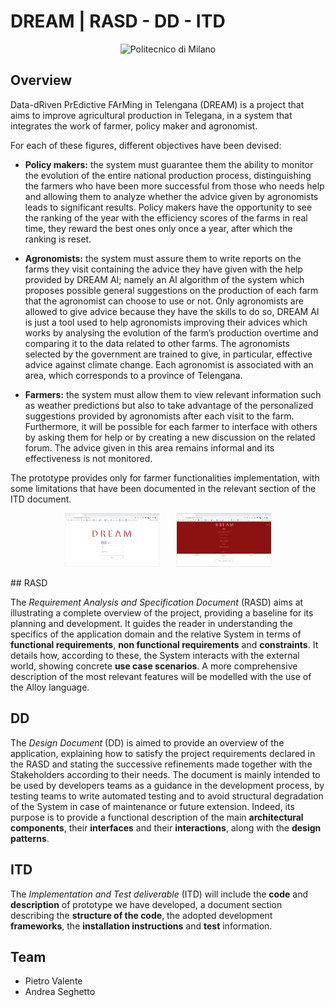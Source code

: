 # DREAM | RASD - DD - ITD

<p align="center">
    <img src="https://i.imgur.com/mPb3Qbd.gif" width="180" alt="Politecnico di Milano"/>
</p>

## Overview

Data-dRiven PrEdictive FArMing in Telengana (DREAM) is a project that aims to improve agricultural production in Telegana, in a system that integrates the work of farmer, policy maker and agronomist.

For each of these figures, different objectives have been devised:

* **Policy makers:** the system must guarantee them the ability to monitor the evolution of the entire national production process, distinguishing the farmers who have been more successful from those who needs help and allowing them to analyze whether the advice given by agronomists leads to significant results. Policy makers have the opportunity to see the ranking of the year with the efficiency scores of the farms in real time, they reward the best ones only once a year, after which the ranking is reset.

* **Agronomists:** the system must assure them to write reports on the farms they visit containing the advice they have given with the help provided by DREAM AI; namely an AI algorithm of the system which proposes possible general suggestions on the production of each farm that the agronomist can choose to use or not. Only agronomists are allowed to give advice because they have the skills to do so, DREAM AI is just a tool used to help agronomists improving their advices which works by analysing the evolution of the farm’s production overtime and comparing it to the data related to other farms. The agronomists selected by the government are trained to give, in particular, effective advice against climate change. Each agronomist is associated with an area, which corresponds to a province of Telengana.

* **Farmers:** the system must allow them to view relevant information such as weather predictions but also to take advantage of the personalized suggestions provided by agronomists after each visit to the farm. Furthermore, it will be possible for each farmer to interface with others by asking them for help or by creating a new discussion on the related forum. The advice given in this area remains informal and its effectiveness is not monitored.

The prototype provides only for farmer functionalities implementation, with some limitations that have been documented in the relevant section of the ITD document.

<p align="center">
 <a href="https://github.com/pietrovalente/DREAM-software-engineering-2/blob/main/images/login.png"><img src="https://github.com/pietrovalente/DREAM-software-engineering-2/blob/main/images/login.png" alt="" width="30%"></a>
    &nbsp;
    &nbsp;
    &nbsp;
 <a href="https://github.com/pietrovalente/DREAM-software-engineering-2/blob/main/images/navbar.png"><img src="https://github.com/pietrovalente/DREAM-software-engineering-2/blob/main/images/navbar.png" alt="" width="30%"></a>
</p>
## RASD

The _Requirement Analysis and Specification Document_ (RASD) aims at illustrating a complete overview of the project, providing a baseline for its planning and development. It guides the reader in understanding the specifics of the application domain and the relative System in terms of **functional requirements**, **non functional requirements** and **constraints**. It details how, according to these, the System interacts with the external world, showing concrete **use case scenarios**. A more comprehensive description of the most relevant features will be modelled with the use of the Alloy language.

## DD

The _Design Document_ (DD) is aimed to provide an overview of the application, explaining how to satisfy the project requirements declared in the RASD and stating the successive refinements made together with the Stakeholders according to their needs. The document is mainly intended to be used by developers teams as a guidance in the development process, by testing teams to write automated testing and to avoid structural degradation of the System in case of maintenance or future extension. Indeed, its purpose is to provide a functional description of the main **architectural components**, their **interfaces** and their **interactions**, along with the **design patterns**.

## ITD

The _Implementation and Test deliverable_ (ITD) will include the **code** and **description** of prototype we have developed, a document section describing the **structure of the code**, the adopted development **frameworks**, the **installation instructions** and **test** information.

## Team
- Pietro Valente
- Andrea Seghetto
